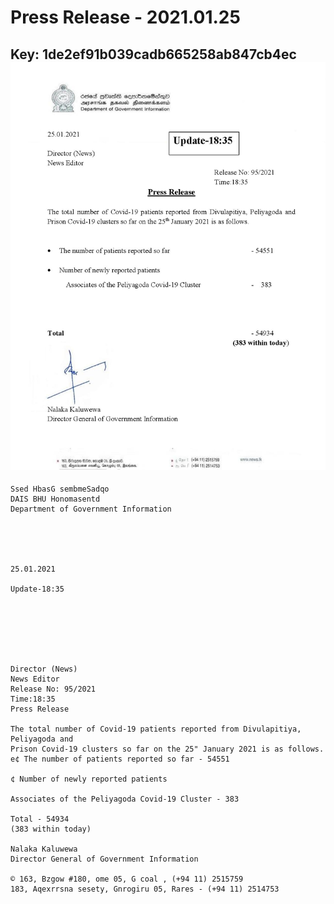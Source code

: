 # Press Release - 2021.01.25 
Key: 1de2ef91b039cadb665258ab847cb4ec 
![img](img/1de2ef91b039cadb665258ab847cb4ec.jpg)
---
```
Ssed HbasG sembmeSadqo
DAIS BHU Honomasentd
Department of Government Information

 

 

25.01.2021

Update-18:35

 

 

 

Director (News)
News Editor
Release No: 95/2021
Time:18:35
Press Release

The total number of Covid-19 patients reported from Divulapitiya, Peliyagoda and
Prison Covid-19 clusters so far on the 25" January 2021 is as follows.
e¢ The number of patients reported so far - 54551

¢ Number of newly reported patients

Associates of the Peliyagoda Covid-19 Cluster - 383

Total - 54934
(383 within today)

Nalaka Kaluwewa
Director General of Government Information

© 163, Bzgow #180, ome 05, G coal , (+94 11) 2515759
183, Aqexrrsna sesety, Gnrogiru 05, Rares - (+94 11) 2514753

```
